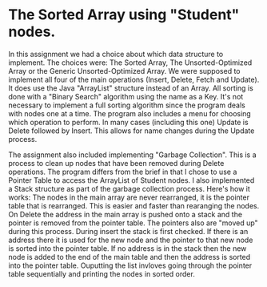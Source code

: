# The Sorted Array using "Student" nodes.

In this assignment we had a choice about which data structure to implement.  The choices were:  The Sorted Array, The Unsorted-Optimized Array or the Generic Unsorted-Optimized Array.  We were supposed to implement all four of the main operations (Insert, Delete, Fetch and Update).  It does use the Java "ArrayList" structure instead of an Array.  All sorting is done with a "Binary Search" algorithm using the name as a Key.  It's not necessary to implement a full sorting algorithm since the program deals with nodes one at a time.  The program also includes a menu for choosing which operation to perform.  In many cases (including this one) Update is Delete followed by Insert.  This allows for name changes during the Update process.

The assignment also included implementing "Garbage Collection".  This is a process to clean up nodes that have been removed during Delete operations.  The program differs from the brief in that I chose to use a Pointer Table to access the ArrayList of Student nodes.  I also implemented a Stack structure as part of the garbage collection process.  Here's how it works:  The nodes in the main array are never rearranged, it is the pointer table that is rearranged. This is easier and faster than rearanging the nodes.  On Delete the address in the main array is pushed onto a stack and the pointer is removed from the pointer table.  The pointers also are "moved up" during this process.  During insert the stack is first checked.  If there is an address there it is used for the new node and the pointer to that new node is sorted into the pointer table.  If no address is in the stack then the new node is added to the end of the main table and then the address is sorted into the pointer table. Ouputting the list invloves going through the pointer table sequentially and printing the nodes in sorted order.

